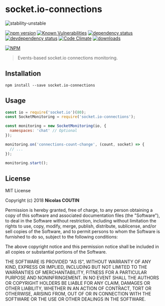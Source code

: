 # socket.io-connections

![stability-unstable](https://img.shields.io/badge/stability-unstable-yellow.svg)

[![npm version][version-badge]][version-url]
[![Known Vulnerabilities][vulnerabilities-badge]][vulnerabilities-url]
[![dependency status][dependency-badge]][dependency-url]
[![devdependency status][devdependency-badge]][devdependency-url]
[![Code Climate][maintainability-badge]][maintainability-url]
[![downloads][downloads-badge]][downloads-url]

[![NPM][npm-stats-badge]][npm-stats-url]

> Events-based socket.io connections monitoring.

## Installation

`npm install --save socket.io-connections`

## Usage

```javascript
const io = require('socket.io')(80);
const SocketMonitoring = require('socket.io-connections');

const monitoring = new SocketMonitoring(io, {
  namespaces: 'chat' // Optional
});

monitoring.on('connections-count-change', (count, socket) => {
  // ...
});

monitoring.start();
```

## License

MIT License

Copyright (c) 2018 **Nicolas COUTIN**

Permission is hereby granted, free of charge, to any person obtaining a copy
of this software and associated documentation files (the "Software"), to deal
in the Software without restriction, including without limitation the rights
to use, copy, modify, merge, publish, distribute, sublicense, and/or sell
copies of the Software, and to permit persons to whom the Software is
furnished to do so, subject to the following conditions:

The above copyright notice and this permission notice shall be included in all
copies or substantial portions of the Software.

THE SOFTWARE IS PROVIDED "AS IS", WITHOUT WARRANTY OF ANY KIND, EXPRESS OR
IMPLIED, INCLUDING BUT NOT LIMITED TO THE WARRANTIES OF MERCHANTABILITY,
FITNESS FOR A PARTICULAR PURPOSE AND NONINFRINGEMENT. IN NO EVENT SHALL THE
AUTHORS OR COPYRIGHT HOLDERS BE LIABLE FOR ANY CLAIM, DAMAGES OR OTHER
LIABILITY, WHETHER IN AN ACTION OF CONTRACT, TORT OR OTHERWISE, ARISING FROM,
OUT OF OR IN CONNECTION WITH THE SOFTWARE OR THE USE OR OTHER DEALINGS IN THE
SOFTWARE.

[version-badge]: https://img.shields.io/npm/v/socket.io-connections.svg
[version-url]: https://www.npmjs.com/package/socket.io-connections
[vulnerabilities-badge]: https://snyk.io/test/npm/socket.io-connections/badge.svg
[vulnerabilities-url]: https://snyk.io/test/npm/socket.io-connections
[dependency-badge]: https://david-dm.org/ilshidur/socket.io-connections.svg
[dependency-url]: https://david-dm.org/ilshidur/socket.io-connections
[devdependency-badge]: https://david-dm.org/ilshidur/socket.io-connections/dev-status.svg
[devdependency-url]: https://david-dm.org/ilshidur/socket.io-connections#info=devDependencies
[maintainability-badge]: https://api.codeclimate.com/v1/badges/392fe7727ba401215c0d/maintainability
[maintainability-url]: https://codeclimate.com/github/Ilshidur/socket.io-connections/maintainability
[downloads-badge]: https://img.shields.io/npm/dt/socket.io-connections.svg
[downloads-url]: https://www.npmjs.com/package/socket.io-connections
[npm-stats-badge]: https://nodei.co/npm/socket.io-connections.png?downloads=true&downloadRank=true
[npm-stats-url]: https://nodei.co/npm/socket.io-connections
